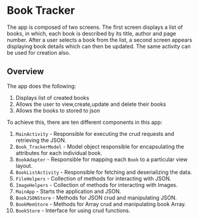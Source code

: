 # Book Tracker

The app is composed of two screens. The first screen displays a list of books, in which, each book is described by its title, author and page number. After a user selects a book from the list, a second screen appears displaying book details which can then be updated. The same activity can be used for creation also.

## Overview

The app does the following:

1. Displays list of created books
2. Allows the user to view,create,update and delete their books
3. Allows the books to stored to json

To achieve this, there are ten different components in this app:

1. `MainActivity` - Responsible for executing the crud requests and retrieving the JSON.
2. `Book_TrackerModel` - Model object responsible for encapsulating the attributes for each individual book.
3. `BookAdapter` - Responsible for mapping each `Book` to a particular view layout.
4. `BookListActivity` - Responsible for fetching and deserializing the data.
5. `FileHelpers` - Collection of methods for interacting with JSON.
6. `ImageHelpers` - Collection of methods for interacting with Images.
7. `MainApp` - Starts the application and JSON.
8. `BookJSONStore` - Methods for JSON crud and manipulating JSON.
9. `BookMemStore` - Methods for Array crud and manipulating book Array.
10. `BookStore` - Interface for using crud functions.



